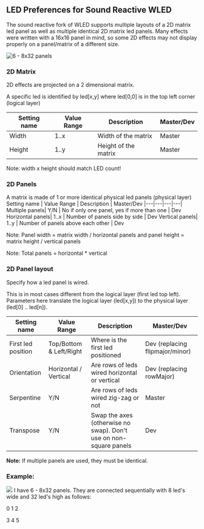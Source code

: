 
## LED Preferences for Sound Reactive WLED

The sound reactive fork of WLED supports multiple layouts of a 2D matrix led panel as well as multiple identical 2D matrix led panels. Many effects were written with a 16x16 panel in mind, so some 2D effects may not display properly on a panel/matrix of a different size.

![6 - 8x32 panels](https://github.com/atuline/WLED/blob/assets/media/panels1.jpg?raw=true)

### 2D Matrix
2D effects are projected on a 2 dimensional matrix. 

A specific led is identified by led[x,y] where led[0,0] is in the top left corner (logical layer)

Setting name | Value Range | Description | Master/Dev
|---|---|---|---|
Width| 1..x | Width of the matrix | Master
Height| 1..y | Height of the matrix | Master

Note: width x height should match LED count! 

### 2D Panels
A matrix is made of 1 or more identical physical led panels (physical layer)
Setting name | Value Range | Description | Master/Dev
|---|---|---|---|
Multiple panels| Y/N | No if only one panel, yes if more than one | Dev
Horizontal panels| 1..x | Number of panels side by side | Dev 
Vertical panels| 1..y | Number of panels above each other | Dev

Note: Panel width = matrix width / horizontal panels and panel height = matrix height / vertical panels

Note: Total panels = horizontal * vertical

### 2D Panel layout
Specify how a led panel is wired.

This is in most cases different from the logical layer (first led top left). Parameters here translate the logical layer (led[x,y]) to the physical layer (led[0] .. led[n]). 

Setting name | Value Range | Description | Master/Dev
|---|---|---|---|
First led position| Top/Bottom & Left/Right | Where is the first led positioned | Dev (replacing flipmajor/minor)
Orientation| Horizontal / Vertical | Are rows of leds wired horizontal or vertical | Dev (replacing rowMajor)
Serpentine| Y/N | Are rows of leds wired zig-zag or not | Master
Transpose| Y/N | Swap the axes (otherwise no swap). Don't use on non-square panels | Dev

**Note:** If multiple panels are used, they must be identical.

### Example: 

![](https://raw.githubusercontent.com/atuline/WLED/assets/media/2x3matrix.jpg)
I have 6 - 8x32 panels. They are connected sequentially with 8 led's wide and 32 led's high as follows:

0 1 2

3 4 5


